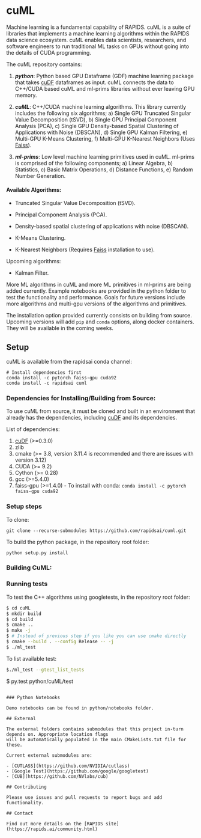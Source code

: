 # cuML

Machine learning is a fundamental capability of RAPIDS. cuML is a suite of libraries that implements a machine learning algorithms within the RAPIDS data science ecosystem. cuML enables data scientists, researchers, and software engineers to run traditional ML tasks on GPUs without going into the details of CUDA programming.

The cuML repository contains:

1. ***python***: Python based GPU Dataframe (GDF) machine learning package that takes [cuDF](https://github.com/rapidsai/cudf) dataframes as input. cuML connects the data to C++/CUDA based cuML and ml-prims libraries without ever leaving GPU memory.

2. ***cuML***: C++/CUDA machine learning algorithms. This library currently includes the following six algorithms;
   a) Single GPU Truncated Singular Value Decomposition (tSVD),
   b) Single GPU Principal Component Analysis (PCA),
   c) Single GPU Density-based Spatial Clustering of Applications with Noise (DBSCAN),
   d) Single GPU Kalman Filtering,
   e) Multi-GPU K-Means Clustering,
   f) Multi-GPU K-Nearest Neighbors (Uses [Faiss](https://github.com/facebookresearch/faiss)).

3. ***ml-prims***: Low level machine learning primitives used in cuML. ml-prims is comprised of the following components;
   a) Linear Algebra,
   b) Statistics,
   c) Basic Matrix Operations,
   d) Distance Functions,
   e) Random Number Generation.

#### Available Algorithms:

- Truncated Singular Value Decomposition (tSVD).

- Principal Component Analysis (PCA).

- Density-based spatial clustering of applications with noise (DBSCAN).

- K-Means Clustering.

- K-Nearest Neighbors (Requires [Faiss](https://github.com/facebookresearch/faiss) installation to use).

Upcoming algorithms:

- Kalman Filter.

More ML algorithms in cuML and more ML primitives in ml-prims are being added currently. Example notebooks are provided in the python folder to test the functionality and performance. Goals for future versions include more algorithms and multi-gpu versions of the algorithms and primitives.

The installation option provided currently consists on building from source. Upcoming versions will add `pip` and `conda` options, along docker containers. They will be available in the coming weeks.


## Setup

cuML is available from the rapidsai conda channel:
```
# Install dependencies first
conda install -c pytorch faiss-gpu cuda92
conda install -c rapidsai cuml
```

### Dependencies for Installing/Building from Source:

To use cuML from source, it must be cloned and built in an environment that already has the dependencies, including [cuDF](https://github.com/rapidsai/cudf) and its dependencies.

List of dependencies:

1. [cuDF](https://github.com/rapidsai/cudf) (>=0.3.0)
2. zlib
3. cmake (>= 3.8, version 3.11.4 is recommended and there are issues with version 3.12)
4. CUDA (>= 9.2)
5. Cython (>= 0.28)
6. gcc (>=5.4.0)
7. faiss-gpu (>=1.4.0) - To install with conda: ```conda install -c pytorch faiss-gpu cuda92```

### Setup steps

To clone:

```
git clone --recurse-submodules https://github.com/rapidsai/cuml.git
```

To build the python package, in the repository root folder:

```
python setup.py install
```

### Building CuML:

### Running tests

To test the C++ algorithms using googletests, in the repository root folder:

```bash
$ cd cuML
$ mkdir build
$ cd build
$ cmake ..
$ make -j 
$ # Instead of previous step if you like you can use cmake directly
$ cmake --build . --config Release -- -j
$ ./ml_test
```

To list available test:
```bash
$./ml_test --gtest_list_tests
```
$ py.test python/cuML/test
```

### Python Notebooks

Demo notebooks can be found in python/notebooks folder.

## External

The external folders contains submodules that this project in-turn depends on. Appropriate location flags
will be automatically populated in the main CMakeLists.txt file for these.

Current external submodules are:

- [CUTLASS](https://github.com/NVIDIA/cutlass)
- [Google Test](https://github.com/google/googletest)
- [CUB](https://github.com/NVlabs/cub)

## Contributing

Please use issues and pull requests to report bugs and add functionality.

## Contact

Find out more details on the [RAPIDS site](https://rapids.ai/community.html)
